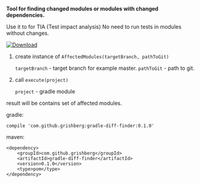 **Tool for finding changed modules or modules with changed dependencies.**

Use it to for TIA (Test impact analysis)
No need to run tests in modules without changes.

[ ![Download](https://api.bintray.com/packages/grigory-rylov/gradle/gradle-diff-finder/images/download.svg?version=0.1.0) ](https://bintray.com/grigory-rylov/gradle/gradle-diff-finder/0.1.0/link)
1) create instance of `AffectedModules(targetBranch, pathToGit)`

    `targetBranch` - target branch for example master.
    `pathToGit` - path to git.
    
2) call `execute(project)`

    `project` - gradle module
    
result will be contains set of affected modules.

gradle:
```
compile 'com.github.grishberg:gradle-diff-finder:0.1.0'
```
maven:
```
<dependency>
	<groupId>com.github.grishberg</groupId>
	<artifactId>gradle-diff-finder</artifactId>
	<version>0.1.0</version>
	<type>pom</type>
</dependency>
```    
